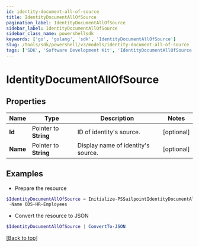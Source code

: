 ```yaml
---
id: identity-document-all-of-source
title: IdentityDocumentAllOfSource
pagination_label: IdentityDocumentAllOfSource
sidebar_label: IdentityDocumentAllOfSource
sidebar_class_name: powershellsdk
keywords: ['go', 'golang', 'sdk', 'IdentityDocumentAllOfSource'] 
slug: /tools/sdk/powershell/v3/models/identity-document-all-of-source
tags: ['SDK', 'Software Development Kit', 'IdentityDocumentAllOfSource']
---
```



# IdentityDocumentAllOfSource

## Properties

Name | Type | Description | Notes
------------ | ------------- | ------------- | -------------
**Id** |  Pointer to **String** | ID of identity&#39;s source. | [optional] 
**Name** |  Pointer to **String** | Display name of identity&#39;s source. | [optional] 

## Examples

- Prepare the resource
```powershell
$IdentityDocumentAllOfSource = Initialize-PSSailpointIdentityDocumentAllOfSource  -Id 2c91808b6e9e6fb8016eec1a2b6f7b5f `
 -Name ODS-HR-Employees
```

- Convert the resource to JSON
```powershell
$IdentityDocumentAllOfSource | ConvertTo-JSON
```


[[Back to top]](#) 

